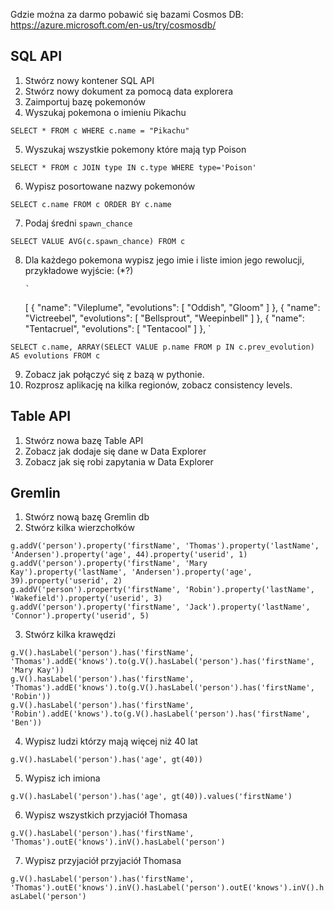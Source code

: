 Gdzie można za darmo pobawić się bazami Cosmos DB:
https://azure.microsoft.com/en-us/try/cosmosdb/

## SQL API

1. Stwórz nowy kontener SQL API
2. Stwórz nowy dokument za pomocą data explorera
3. Zaimportuj bazę pokemonów
4. Wyszukaj pokemona o imieniu Pikachu

`SELECT * FROM c WHERE c.name = "Pikachu"`

5. Wyszukaj wszystkie pokemony które mają typ Poison

`SELECT * FROM c JOIN type IN c.type WHERE type='Poison'`

6. Wypisz posortowane nazwy pokemonów

`SELECT c.name FROM c ORDER BY c.name`

7. Podaj średni `spawn_chance`

`SELECT VALUE AVG(c.spawn_chance) FROM c`

8.  Dla każdego pokemona wypisz jego imie i liste imion jego rewolucji, przykładowe wyjście: (\*?)

        `

    [
    {
    "name": "Vileplume",
    "evolutions": [
    "Oddish",
    "Gloom"
    ]
    },
    {
    "name": "Victreebel",
    "evolutions": [
    "Bellsprout",
    "Weepinbell"
    ]
    },
    {
    "name": "Tentacruel",
    "evolutions": [
    "Tentacool"
    ]
    },
    `

`SELECT c.name, ARRAY(SELECT VALUE p.name FROM p IN c.prev_evolution) AS evolutions FROM c`

9. Zobacz jak połączyć się z bazą w pythonie.
10. Rozprosz aplikację na kilka regionów, zobacz consistency levels.

## Table API

1. Stwórz nowa bazę Table API
2. Zobacz jak dodaje się dane w Data Explorer
3. Zobacz jak się robi zapytania w Data Explorer

## Gremlin

1. Stwórz nową bazę Gremlin db
2. Stwórz kilka wierzchołków

```
g.addV('person').property('firstName', 'Thomas').property('lastName', 'Andersen').property('age', 44).property('userid', 1)
g.addV('person').property('firstName', 'Mary Kay').property('lastName', 'Andersen').property('age', 39).property('userid', 2)
g.addV('person').property('firstName', 'Robin').property('lastName', 'Wakefield').property('userid', 3)
g.addV('person').property('firstName', 'Jack').property('lastName', 'Connor').property('userid', 5)
```

3. Stwórz kilka krawędzi

```
g.V().hasLabel('person').has('firstName', 'Thomas').addE('knows').to(g.V().hasLabel('person').has('firstName', 'Mary Kay'))
g.V().hasLabel('person').has('firstName', 'Thomas').addE('knows').to(g.V().hasLabel('person').has('firstName', 'Robin'))
g.V().hasLabel('person').has('firstName', 'Robin').addE('knows').to(g.V().hasLabel('person').has('firstName', 'Ben'))
```

4. Wypisz ludzi którzy mają więcej niż 40 lat

`g.V().hasLabel('person').has('age', gt(40))`

5. Wypisz ich imiona

`g.V().hasLabel('person').has('age', gt(40)).values('firstName')`

6. Wypisz wszystkich przyjaciół Thomasa

`g.V().hasLabel('person').has('firstName', 'Thomas').outE('knows').inV().hasLabel('person')`

7. Wypisz przyjaciół przyjaciół Thomasa

`g.V().hasLabel('person').has('firstName', 'Thomas').outE('knows').inV().hasLabel('person').outE('knows').inV().hasLabel('person')`
